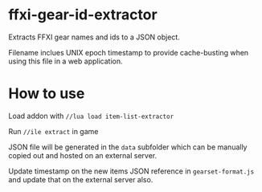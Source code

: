 # ffxi-gear-id-extractor
Extracts FFXI gear names and ids to a JSON object.

Filename inclues UNIX epoch timestamp to provide cache-busting when using this file in a web application.

# How to use

Load addon with `//lua load item-list-extractor`

Run `//ile extract` in game

JSON file will be generated in the `data` subfolder which can be manually copied out and hosted on an external server.

Update timestamp on the new items JSON reference in `gearset-format.js` and update that on the external server also.